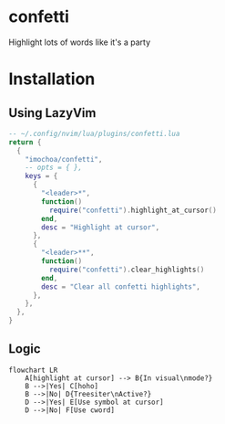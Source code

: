 # confetti
Highlight lots of words like it's a party


# Installation

## Using LazyVim

```lua
-- ~/.config/nvim/lua/plugins/confetti.lua
return {
  {
    "imochoa/confetti",
    -- opts = { },
    keys = {
      {
        "<leader>*",
        function()
          require("confetti").highlight_at_cursor()
        end,
        desc = "Highlight at cursor",
      },
      {
        "<leader>**",
        function()
          require("confetti").clear_highlights()
        end,
        desc = "Clear all confetti highlights",
      },
    },
  },
}
```

## Logic
```mermaid
flowchart LR
    A[highlight at cursor] --> B{In visual\nmode?}
    B -->|Yes| C[hoho]
    B -->|No| D{Treesiter\nActive?}
    D -->|Yes| E[Use symbol at cursor]
    D -->|No| F[Use cword]
```
